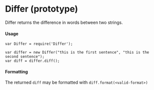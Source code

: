 # Differ (prototype)

Differ returns the difference in words between two strings.

#### Usage

```
var Differ = require('Differ');

var differ = new Differ("this is the first sentence", "this is the second sentence");
var diff = differ.diff();
```

#### Formatting

The returned `diff` may be formatted with `diff.format(<valid-format>)`
